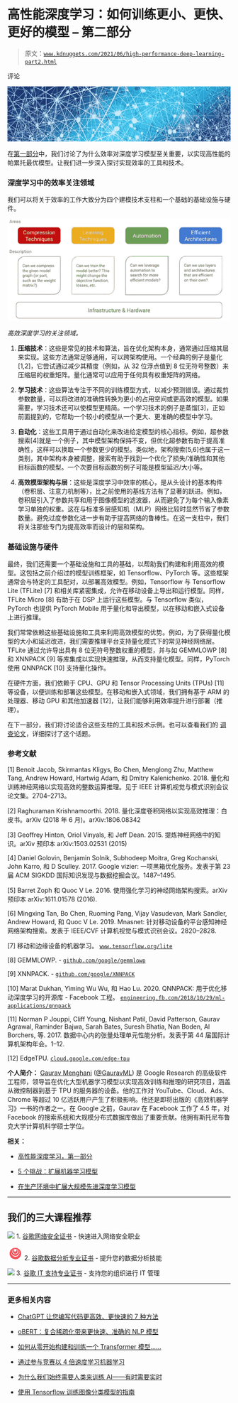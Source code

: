 # 高性能深度学习：如何训练更小、更快、更好的模型 – 第二部分

> 原文：[`www.kdnuggets.com/2021/06/high-performance-deep-learning-part2.html`](https://www.kdnuggets.com/2021/06/high-performance-deep-learning-part2.html)

评论

![](img/9970edb2850289adc136ca465d25bc5e.png)

在[第一部分](https://www.kdnuggets.com/2021/06/efficiency-deep-learning-part1.html)中，我们讨论了为什么效率对深度学习模型至关重要，以实现高性能的帕累托最优模型。让我们进一步深入探讨实现效率的工具和技术。

### 深度学习中的效率关注领域

我们可以将关于效率的工作大致分为四个建模技术支柱和一个基础的基础设施与硬件。

![](img/da8235ca2af85196243d7dd45e540c35.png)

*高效深度学习的关注领域。*

1.  **压缩技术**：这些是常见的技术和算法，旨在优化架构本身，通常通过压缩其层来实现。这些方法通常足够通用，可以跨架构使用。一个经典的例子是量化[1,2]，它尝试通过减少其精度（例如，从 32 位浮点值到 8 位无符号整数）来压缩层的权重矩阵。量化通常可以应用于任何具有权重矩阵的网络。

1.  **学习技术**：这些算法专注于不同的训练模型方式，以减少预测错误。通过裁剪参数数量，可以将改进的准确性转换为更小的占用空间或更高效的模型。如果需要，学习技术还可以使模型更精简。一个学习技术的例子是蒸馏[3]，正如前面提到的，它帮助一个较小的模型从一个更大、更准确的模型中学习。

1.  **自动化**：这些工具用于通过自动化来改进给定模型的核心指标。例如，超参数搜索[4]就是一个例子，其中模型架构保持不变，但优化超参数有助于提高准确性，这样可以换取一个参数更少的模型。类似地，架构搜索[5,6]也属于这一类别，其中架构本身被调整，搜索有助于找到一个优化了损失/准确性和其他目标函数的模型。一个次要目标函数的例子可能是模型延迟/大小等。

1.  **高效模型架构与层**：这些是深度学习中效率的核心，是从头设计的基本构件（卷积层、注意力机制等），比之前使用的基线方法有了显著的跃进。例如，卷积层引入了参数共享和用于图像模型的滤波器，从而避免了为每个输入像素学习单独的权重。这在与标准多层感知机（MLP）网络比较时显然节省了参数数量。避免过度参数化进一步有助于提高网络的鲁棒性。在这一支柱中，我们将关注那些专门为提高效率而设计的层和架构。

### 基础设施与硬件

最终，我们还需要一个基础设施和工具的基础，以帮助我们构建和利用高效的模型。这包括之前介绍过的模型训练框架，如 Tensorflow、PyTorch 等。这些框架通常会与特定的工具配对，以部署高效模型。例如，Tensorflow 与 Tensorflow Lite (TFLite) [7] 和相关库紧密集成，允许在移动设备上导出和运行模型。同样，TFLite Micro [8] 有助于在 DSP 上运行这些模型。与 Tensorflow 类似，PyTorch 也提供 PyTorch Mobile 用于量化和导出模型，以在移动和嵌入式设备上进行推理。

我们常常依赖这些基础设施和工具来利用高效模型的优势。例如，为了获得量化模型的大小和延迟改进，我们需要推理平台支持量化模式下的常见神经网络层。TFLite 通过允许导出具有 8 位无符号整数权重的模型，并与如 GEMMLOWP [8] 和 XNNPACK [9] 等库集成以实现快速推理，从而支持量化模型。同样，PyTorch 使用 QNNPACK [10] 支持量化操作。

在硬件方面，我们依赖于 CPU、GPU 和 Tensor Processing Units (TPUs) [11] 等设备，以便训练和部署这些模型。在移动和嵌入式领域，我们拥有基于 ARM 的处理器、移动 GPU 和其他加速器 [12]，让我们能够利用效率提升进行部署（推理）。

在下一部分，我们将讨论适合这些支柱的工具和技术示例。也可以查看我们的 [调查论文](https://arxiv.org/abs/2106.08962)，详细探讨了这个话题。

### 参考文献

[1] Benoit Jacob, Skirmantas Kligys, Bo Chen, Menglong Zhu, Matthew Tang, Andrew Howard, Hartwig Adam, 和 Dmitry Kalenichenko. 2018\. 量化和训练神经网络以实现高效的整数运算推理。见于 IEEE 计算机视觉与模式识别会议论文集。2704–2713。

[2] Raghuraman Krishnamoorthi. 2018\. 量化深度卷积网络以实现高效推理：白皮书。arXiv (2018 年 6 月)。arXiv:1806.08342

[3] Geoffrey Hinton, Oriol Vinyals, 和 Jeff Dean. 2015\. 提炼神经网络中的知识。arXiv 预印本 arXiv:1503.02531 (2015)

[4] Daniel Golovin, Benjamin Solnik, Subhodeep Moitra, Greg Kochanski, John Karro, 和 D Sculley. 2017\. Google vizier: 一项黑箱优化服务。发表于第 23 届 ACM SIGKDD 国际知识发现与数据挖掘会议。1487–1495.

[5] Barret Zoph 和 Quoc V Le. 2016\. 使用强化学习的神经网络架构搜索。arXiv 预印本 arXiv:1611.01578 (2016).

[6] Mingxing Tan, Bo Chen, Ruoming Pang, Vijay Vasudevan, Mark Sandler, Andrew Howard, 和 Quoc V Le. 2019\. Mnasnet: 针对移动设备的平台感知神经网络架构搜索。发表于 IEEE/CVF 计算机视觉与模式识别会议。2820–2828.

[7] 移动和边缘设备的机器学习。 [`www.tensorflow.org/lite`](https://www.tensorflow.org/lite)

[8] GEMMLOWP. - [`github.com/google/gemmlowp`](https://github.com/google/gemmlowp)

[9] XNNPACK. - [`github.com/google/XNNPACK`](https://github.com/google/XNNPACK)

[10] Marat Dukhan, Yiming Wu Wu, 和 Hao Lu. 2020\. QNNPACK: 用于优化移动深度学习的开源库 - Facebook 工程。 [`engineering.fb.com/2018/10/29/ml-applications/qnnpack`](https://engineering.fb.com/2018/10/29/ml-applications/qnnpack)

[11] Norman P Jouppi, Cliff Young, Nishant Patil, David Patterson, Gaurav Agrawal, Raminder Bajwa, Sarah Bates, Suresh Bhatia, Nan Boden, Al Borchers, 等. 2017\. 数据中心内的张量处理单元性能分析。发表于第 44 届国际计算机架构年会。1–12.

[12] EdgeTPU. [`cloud.google.com/edge-tpu`](https://cloud.google.com/edge-tpu)

**个人简介：** [Gaurav Menghani](http://www.gaurav.im/) ([@GauravML](https://twitter.com/GauravML)) 是 Google Research 的高级软件工程师，领导旨在优化大型机器学习模型以实现高效训练和推理的研究项目，涵盖从微控制器到基于 TPU 的服务器的设备。他的工作对 YouTube、Cloud、Ads、Chrome 等超过 10 亿活跃用户产生了积极影响。他还是即将出版的《高效机器学习》一书的作者之一。在 Google 之前，Gaurav 在 Facebook 工作了 4.5 年，对 Facebook 的搜索系统和大规模分布式数据库做出了重要贡献。他拥有斯托尼布鲁克大学计算机科学硕士学位。

**相关：**

+   [高性能深度学习，第一部分](https://www.kdnuggets.com/2021/06/efficiency-deep-learning-part1.html)

+   [5 个挑战：扩展机器学习模型](https://www.kdnuggets.com/2020/10/5-challenges-scaling-machine-learning-models.html)

+   [在生产环境中扩展大规模先进深度学习模型](https://www.kdnuggets.com/2019/07/scaling-massive-deep-learning-model-production.html)

* * *

## 我们的三大课程推荐

![](img/0244c01ba9267c002ef39d4907e0b8fb.png) 1\. [谷歌网络安全证书](https://www.kdnuggets.com/google-cybersecurity) - 快速进入网络安全职业

![](img/e225c49c3c91745821c8c0368bf04711.png) 2\. [谷歌数据分析专业证书](https://www.kdnuggets.com/google-data-analytics) - 提升您的数据分析技能

![](img/0244c01ba9267c002ef39d4907e0b8fb.png) 3\. [谷歌 IT 支持专业证书](https://www.kdnuggets.com/google-itsupport) - 支持您的组织进行 IT 管理

* * *

### 更多相关内容

+   [ChatGPT 让您编写代码更高效、更快速的 7 种方法](https://www.kdnuggets.com/2023/06/7-ways-chatgpt-makes-code-better-faster.html)

+   [oBERT：复合稀疏化带来更快速、准确的 NLP 模型](https://www.kdnuggets.com/2022/05/obert-compound-sparsification-delivers-faster-accurate-models-nlp.html)

+   [如何从零开始构建和训练一个 Transformer 模型……](https://www.kdnuggets.com/how-to-build-and-train-a-transformer-model-from-scratch-with-hugging-face-transformers)

+   [通过参与竞赛以 4 倍速度学习机器学习](https://www.kdnuggets.com/2022/01/learn-machine-learning-4x-faster-participating-competitions.html)

+   [为什么我们始终需要人类来训练 AI——有时需要实时](https://www.kdnuggets.com/2021/12/why-we-need-humans-training-ai.html)

+   [使用 Tensorflow 训练图像分类模型的指南](https://www.kdnuggets.com/2022/12/guide-train-image-classification-model-tensorflow.html)
